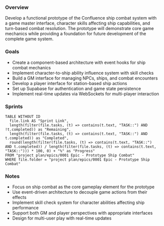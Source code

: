 ### Overview

Develop a functional prototype of the Confluence ship combat system with a game master interface, character skills affecting ship capabilities, and turn-based combat resolution. The prototype will demonstrate core game mechanics while providing a foundation for future development of the complete game system.

### Goals

- Create a component-based architecture with event hooks for ship combat mechanics
- Implement character-to-ship ability influence system with skill checks
- Build a GM interface for managing NPCs, ships, and combat encounters
- Develop a player interface for station-based ship actions
- Set up Supabase for authentication and game state persistence
- Implement real-time updates via WebSockets for multi-player interaction

### Sprints

```dataview
TABLE WITHOUT ID
  file.link AS "Sprint Link",
  length(filter(file.tasks, (t) => contains(t.text, "TASK::") AND !t.completed)) as "Remaining",
  length(filter(file.tasks, (t) => contains(t.text, "TASK::") AND t.completed)) as "Completed",
  round(length(filter(file.tasks, (t) => contains(t.text, "TASK::") AND t.completed)) / length(filter(file.tasks, (t) => contains(t.text, "TASK::"))) * 100, 0) + "%" as "Progress"
FROM "project plan/epics/0001 Epic - Prototype Ship Combat"
WHERE file.folder = "project plan/epics/0001 Epic - Prototype Ship Combat"
```

### Notes

- Focus on ship combat as the core gameplay element for the prototype
- Use event-driven architecture to decouple game actions from their effects
- Implement skill check system for character abilities affecting ship performance
- Support both GM and player perspectives with appropriate interfaces
- Design for multi-user play with real-time updates